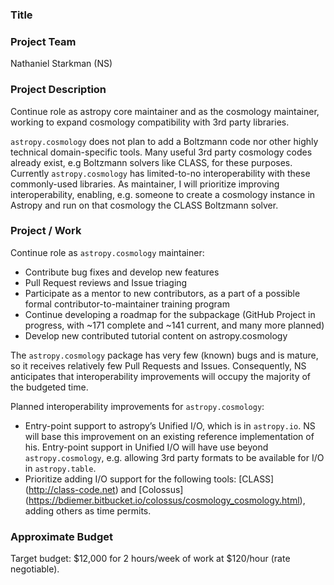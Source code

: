 ### Title

### Project Team

Nathaniel Starkman (NS)


### Project Description

Continue role as astropy core maintainer and as the cosmology maintainer,
working to expand cosmology compatibility with 3rd party libraries.

`astropy.cosmology` does not plan to add a Boltzmann code nor other highly
technical domain-specific tools. Many useful 3rd party cosmology codes already
exist, e.g Boltzmann solvers like CLASS, for these purposes. Currently
`astropy.cosmology` has limited-to-no interoperability with these commonly-used
libraries. As maintainer, I will prioritize improving interoperability,
enabling, e.g. someone to create a cosmology instance in Astropy and run on
that cosmology the CLASS Boltzmann solver.


### Project / Work

Continue role as `astropy.cosmology` maintainer:

- Contribute bug fixes and develop new features
- Pull Request reviews and Issue triaging
- Participate as a mentor to new contributors, as a part of a possible formal
  contributor-to-maintainer training program
- Continue developing a roadmap for the subpackage (GitHub Project in progress,
  with ~171 complete and ~141 current, and many more planned)
- Develop new contributed tutorial content on astropy.cosmology

The `astropy.cosmology` package has very few (known) bugs and is mature, so it
receives relatively few Pull Requests and Issues. Consequently, NS anticipates
that interoperability improvements will occupy the majority of the budgeted
time.


Planned interoperability improvements for `astropy.cosmology`:

- Entry-point support to astropy’s Unified I/O, which is in `astropy.io`. NS
  will base this improvement on an existing reference implementation of his.
  Entry-point support in Unified I/O will have use beyond `astropy.cosmology`,
  e.g. allowing 3rd party formats to be available for I/O in `astropy.table`. 
- Prioritize adding I/O support for the following tools: [CLASS]
  (http://class-code.net) and [Colossus]
  (https://bdiemer.bitbucket.io/colossus/cosmology_cosmology.html), adding
  others as time permits.


### Approximate Budget

Target budget: $12,000 for 2 hours/week of work at $120/hour (rate negotiable).
